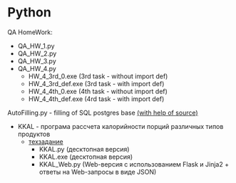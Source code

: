 # Python

QA HomeWork:  
* QA_HW_1.py  
* QA_HW_2.py  
* QA_HW_3.py  
* QA_HW_4.py   
   + HW_4_3rd_0.exe (3rd task - without import def)   
   + HW_4_3rd_def.exe (3rd task - with import def)   
   + HW_4_4th_0.exe (4th task - without import def)   
   + HW_4_4th_def.exe (4rd task - with import def)
   
AutoFilling.py - filling of SQL postgres base  [(with help of source)](https://www.youtube.com/watch?v=UZ7vCwbnn2c "link") 

* KKAL - програма рассчета калорийности порций различных типов продуктов
   * [техзадание](https://app.swaggerhub.com/apis/anastasiya-kukayeva/Web_services/1.0.0#/info "link") 
      * KKAL.py (десктопная версия)  
      * KKAL.exe (десктопная версия) 
      * KKAL_Web.py (Web-версия с использованием Flask и Jinja2 + ответы на Web-запросы в виде JSON)  
      
